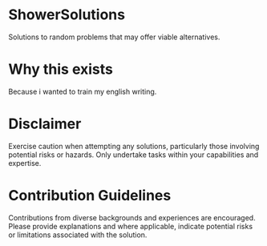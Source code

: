 # ShowerSolutions
Solutions to random problems that may offer viable alternatives.
# Why this exists
Because i wanted to train my english writing.
# Disclaimer
Exercise caution when attempting any solutions, particularly those involving potential risks or hazards. Only undertake tasks within your capabilities and expertise.
# Contribution Guidelines
Contributions from diverse backgrounds and experiences are encouraged. Please provide explanations and where applicable, indicate potential risks or limitations associated with the solution.
